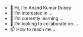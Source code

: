 - 👋 Hi, I’m Anand Kumar Dubey
- 👀 I’m interested in ...
- 🌱 I’m currently learning ...
- 💞️ I’m looking to collaborate on ...
- 📫 How to reach me ...

<!---
shakaknight/shakaknight is a ✨ special ✨ repository because its `README.md` (this file) appears on your GitHub profile.
You can click the Preview link to take a look at your changes.
--->
